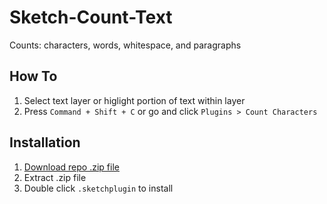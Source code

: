# Sketch-Count-Text
Counts: characters, words, whitespace, and paragraphs

## How To
1. Select text layer or higlight portion of text within layer
2. Press `Command + Shift + C` or go and click `Plugins > Count Characters`

## Installation
1. [Download repo .zip file](https://github.com/joshkissel/sketch-count-characters/archive/master.zip)
1. Extract .zip file
1. Double click `.sketchplugin` to install
